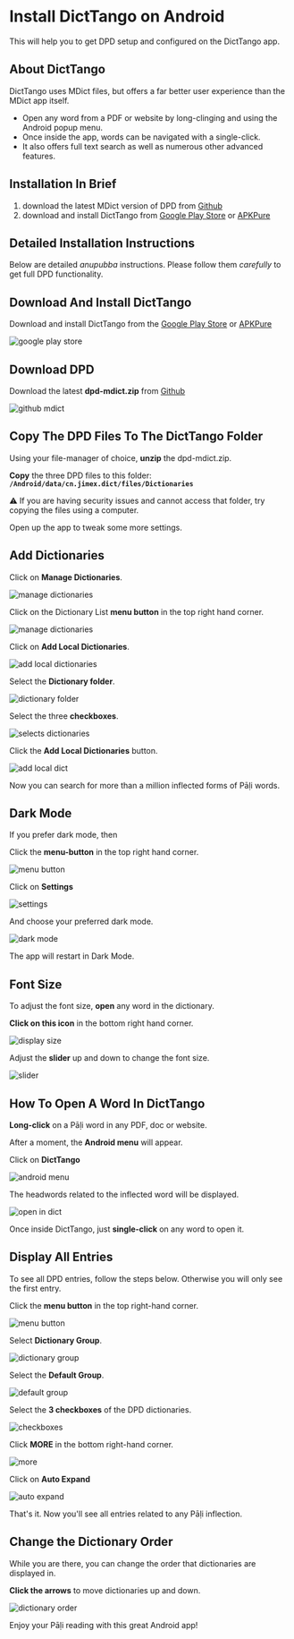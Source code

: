 # Install DictTango on Android

This will help you to get DPD setup and configured on the DictTango app.

## About DictTango

DictTango uses MDict files, but offers a far better user experience than the MDict app itself.
- Open any word from a PDF or website by long-clinging and using the Android popup menu.
- Once inside the app, words can be navigated with a single-click.
- It also offers full text search as well as numerous other advanced features.

## Installation In Brief

1. download the latest MDict version of DPD from [Github](https://github.com/digitalpalidictionary/digitalpalidictionary/releases)
2. download and install DictTango from [Google Play Store](https://play.google.com/store/apps/details?id=cn.jimex.dict&pcampaignid=web_shareS) or [APKPure](https://m.apkpure.com/dicttango/cn.jimex.dict)

## Detailed Installation Instructions

Below are detailed *anupubba* instructions. Please follow them *carefully* to get full DPD functionality. 


## Download And Install DictTango

Download and install DictTango from the [Google Play Store](https://play.google.com/store/apps/details?id=cn.jimex.dict&pcampaignid=web_share) or [APKPure](https://m.apkpure.com/dicttango/cn.jimex.dict)

![google play store](pics/dicttango/play-store.jpg)

## Download DPD

Download the latest __dpd-mdict.zip__ from [Github](https://github.com/digitalpalidictionary/digitalpalidictionary/releases)

![github mdict](pics/dicttango/github-mdict.jpg)


## Copy The DPD Files To The DictTango Folder

Using your file-manager of choice, **unzip** the dpd-mdict.zip.

**Copy** the three DPD files to this folder: **`/Android/data/cn.jimex.dict/files/Dictionaries`**

⚠️ If you are having security issues and cannot access that folder, try copying the files using a computer. 

Open up the app to tweak some more settings.

## Add Dictionaries

Click on **Manage Dictionaries**.

![manage dictionaries](pics/dicttango/manage-dicts.jpg)

Click on the Dictionary List **menu button** in the top right hand corner.

![manage dictionaries](pics/dicttango/dict-list-menu.jpg)

Click on **Add Local Dictionaries**.

![add local dictionaries](pics/dicttango/add-local-dict.jpg)

Select the **Dictionary folder**.

![dictionary folder](pics/dicttango/dictionary-folder.jpg)

Select the three **checkboxes**.

![selects dictionaries](pics/dicttango/select-dicts.jpg)

Click the **Add Local Dictionaries** button.

![add local dict](pics/dicttango/add-local-dict-button.jpg)

Now you can search for more than a million inflected forms of Pāḷi words. 

## Dark Mode

If you prefer dark mode, then

Click the **menu-button** in the top right hand corner.

![menu button](pics/dicttango/menu-button.jpg)

Click on **Settings**

![settings](pics/dicttango/settings.jpg)

And choose your preferred dark mode.

![dark mode](pics/dicttango/dark-mode.jpg)

The app will restart in Dark Mode.

## Font Size

To adjust the font size, **open** any word in the dictionary.

**Click on this icon** in the bottom right hand corner.

![display size](pics/dicttango/display-size.jpg)

Adjust the **slider** up and down to change the font size.

![slider](pics/dicttango/slider.jpg)

## How To Open A Word In DictTango

**Long-click** on a Pāḷi word in any PDF, doc or website.

After a moment, the **Android menu** will appear.

Click on **DictTango**

![android menu](pics/dicttango/android-menu.jpg)

The headwords related to the inflected word will be displayed.

![open in dict](pics/dicttango/open-word-in-dict.jpg)

Once inside DictTango, just **single-click** on any word to open it. 

## Display All Entries

To see all DPD entries, follow the steps below. Otherwise you will only see the first entry.

Click the **menu button** in the top right-hand corner.

![menu button](pics/dicttango/menu-dark.jpg)

Select **Dictionary Group**.

![dictionary group](pics/dicttango/dictionary-group.jpg)

Select the **Default Group**.

![default group](pics/dicttango/default-group.jpg)

Select the **3 checkboxes** of the DPD dictionaries. 

![checkboxes](pics/dicttango/default-group-checkboxes.jpg)

Click **MORE** in the bottom right-hand corner.

![more](pics/dicttango/more.jpg)

Click on **Auto Expand**

![auto expand](pics/dicttango/auto-expand.jpg)

That's it. Now you'll see all entries related to any Pāḷi inflection.


## Change the Dictionary Order

While you are there, you can change the order that dictionaries are displayed in.

**Click the arrows** to move dictionaries up and down.

![dictionary order](pics/dicttango/sort-up-down2.jpg)


Enjoy your Pāḷi reading with this great Android app!
